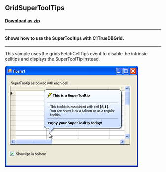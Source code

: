 ## GridSuperToolTips
#### [Download as zip](https://grapecity.github.io/DownGit/#/home?url=https://github.com/GrapeCity/ComponentOne-WinForms-Samples/tree/master/NetFramework\TrueDBGrid\CS\GridSuperToolTip)
____
#### Shows how to use the SuperTooltips with C1TrueDBGrid.
____
This sample uses the grids FetchCellTips event to disable the intrinsic celltips and displays the SuperToolTip instead.

![screenshot](screenshot.PNG)

